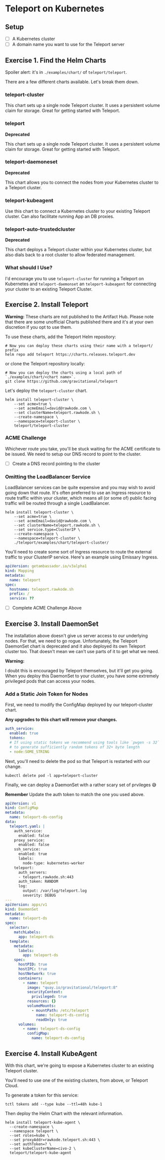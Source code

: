 # Teleport on Kubernetes

## Setup

- [ ] A Kubernetes cluster
- [ ] A domain name you want to use for the Teleport server

## Exercise 1. Find the Helm Charts

Spoiler alert: it's in `./examples/chart/` of `teleport/teleport`.

There are a few different charts available. Let's break them down.

### teleport-cluster

This chart sets up a single node Teleport cluster. It uses a persistent volume claim for storage. Great for getting started with Teleport.

### teleport

**Deprecated**

This chart sets up a single node Teleport cluster. It uses a persistent volume claim for storage. Great for getting started with Teleport.

### teleport-daemoneset

**Deprecated**

This chart allows you to connect the nodes from your Kubernetes cluster to a Teleport cluster.

### teleport-kubeagent

Use this chart to connect a Kubernetes cluster to your existing Teleport cluster. Can also facilitate running App an DB proxies.

### teleport-auto-trustedcluster

**Deprecated**

This chart deploys a Teleport cluster within your Kubernetes cluster, but also dials back to a root cluster to allow federated management.

### What should I Use?

I'd encourage you to use `teleport-cluster` for running a Teleport on Kubernetes and `teleport-daemonset` an `teleport-kubeagent` for connecting your cluster to an existing Teleport Cluster.

## Exercise 2. Install Teleport

**Warning:** These charts are not published to the Artifact Hub. Please note that there are some unofficial Charts published there and it's at your own discretion if you opt to use them.

To use these charts, add the Teleport Helm repository:

```shell
# Now you can deploy these charts using their name with a teleport/ prefix
helm repo add teleport https://charts.releases.teleport.dev
```

or clone the Teleport repository locally:

```shell
# Now you can deploy the charts using a local path of `./examples/chart/<chart name>`.
git clone https://github.com/gravitational/teleport
```

Let's deploy the `teleport-cluster` chart.

```shell
helm install teleport-cluster \
    --set acme=true \
    --set acmeEmail=david@rawkode.com \
    --set clusterName=teleport.rawkode.sh \
    --create-namespace \
    --namespace=teleport-cluster \
    teleport/teleport-cluster
```

### ACME Challenge

Whichever route you take, you'll be stuck waiting for the ACME certificate to be issued. We need to setup our DNS record to point to the cluster.

- [ ] Create a DNS record pointing to the cluster

### Omitting the LoadBalancer Service

LoadBalancer services can be quite expensive and you may wish to avoid going down that route. It's often preferred to use an Ingress resource to route traffic within your cluster, which means all (or some of) public facing traffic will be routed through a single LoadBalancer.

```shell
helm install teleport-cluster \
    --set acme=true \
    --set acmeEmail=david@rawkode.com \
    --set clusterName=teleport.rawkode.sh \
    --set service.type=ClusterIP \
    --create-namespace \
    --namespace=teleport-cluster \
    ./teleport/examples/chart/teleport-cluster/
```

You'll need to create some sort of Ingress resource to route the external traffic to your ClusterIP service. Here's an example using Emissary Ingress.

```yaml
apiVersion: getambassador.io/v3alpha1
kind: Mapping
metadata:
  name: teleport
spec:
  hostname: teleport.rawkode.sh
  prefix: /
  service: ??
```

- [ ] Complete ACME Challenge Above

## Exercise 3. Install DaemonSet

The installation above doesn't give us server access to our underlying nodes. For that, we need to go rogue. Unfortunately, the Teleport DaemonSet chart is deprecated and it also deployed its own Teleport cluster too. That doesn't mean we can't use parts of it to get what we need.

**Warning:**

I doubt this is encouraged by Teleport themselves, but it'll get you going. When you deploy this DaemonSet to your cluster, you have some extremely privileged pods that can access your nodes.

### Add a Static Join Token for Nodes

First, we need to modify the ConfigMap deployed by our teleport-cluster chart.

**Any upgrades to this chart will remove your changes.**

```yaml
auth_service:
  enabled: true
  tokens:
  # If using static tokens we recommend using tools like `pwgen -s 32`
  # to generate sufficiently random tokens of 32+ byte length
  - node:SOME_STRING
```

Next, you'll need to delete the pod so that Teleport is restarted with our change.

```shell
kubectl delete pod -l app=teleport-cluster
```

Finally, we can deploy a DaemonSet with a rather scary set of prvileges 😅

**Remember** Update the auth token to match the one you used above.

```yaml
apiVersion: v1
kind: ConfigMap
metadata:
  name: teleport-ds-config
data:
  teleport.yaml: |
    auth_service:
      enabled: false
    proxy_service:
      enabled: false
    ssh_service:
      enabled: true
      labels:
        node-type: kubernetes-worker
    teleport:
      auth_servers:
      - teleport.rawkode.sh:443
      auth_token: RANDOM
      log:
        output: /var/log/teleport.log
        severity: DEBUG
---
apiVersion: apps/v1
kind: DaemonSet
metadata:
  name: teleport-ds
spec:
  selector:
    matchLabels:
      app: teleport-ds
  template:
    metadata:
      labels:
        app: teleport-ds
    spec:
      hostPID: true
      hostIPC: true
      hostNetwork: true
      containers:
        - name: teleport
          image: "quay.io/gravitational/teleport:8"
          securityContext:
            privileged: true
          resources: {}
          volumeMounts:
            - mountPath: /etc/teleport
              name: teleport-ds-config
              readOnly: true
      volumes:
        - name: teleport-ds-config
          configMap:
            name: teleport-ds-config
```

## Exercise 4. Install KubeAgent

With this chart, we're going to expose a Kubernetes cluster to an existing Teleport cluster.

You'll need to use one of the existing clusters, from above, or Teleport Cloud.

To generate a token for this service:

```shell
tctl tokens add --type kube --ttl=48h kube-1
```

Then deploy the Helm Chart with the relevant information.

```shell
helm install teleport-kube-agent \
  --create-namespace \
  --namespace teleport \
  --set roles=kube \
  --set proxyAddr=rawkode.teleport.sh:443 \
  --set authToken=? \
  --set kubeClusterName=civo-2 \
  teleport/teleport-kube-agent
```
